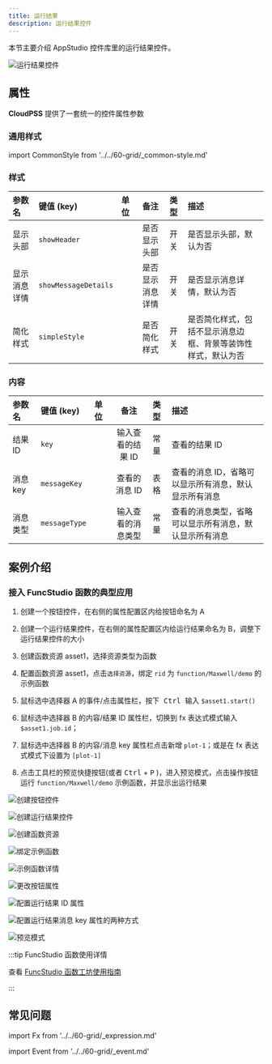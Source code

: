 ```yaml
---
title: 运行结果
description: 运行结果控件
---
```


本节主要介绍 AppStudio 控件库里的运行结果控件。

![运行结果控件](output-viewer-control.png "运行结果控件")


## 属性

**CloudPSS** 提供了一套统一的控件属性参数

### 通用样式

import CommonStyle from '../../60-grid/_common-style.md'

<CommonStyle />

### 样式

| 参数名 | 键值 (key) | 单位 | 备注 | 类型 | 描述 |
| :--- | :--- | :--- | :--: | :--- | :--- |
| 显示头部 | `showHeader` |  | 是否显示头部 | 开关 | 是否显示头部，默认为否 |
| 显示消息详情 | `showMessageDetails` |  | 是否显示消息详情 | 开关 | 是否显示消息详情，默认为否 |
| 简化样式 | `simpleStyle` |  | 是否简化样式 | 开关 | 是否简化样式，包括不显示消息边框、背景等装饰性样式，默认为否 |


### 内容

| 参数名 | 键值 (key) | 单位 | 备注 | 类型 | 描述 |
| :--- | :--- | :--- | :--: | :--- | :--- |
| 结果 ID | `key` |  | 输入查看的结果 ID | 常量 | 查看的结果 ID  |
| 消息 key | `messageKey` |  | 查看的消息 ID | 表格 | 查看的消息 ID，省略可以显示所有消息，默认显示所有消息  |
| 消息类型 | `messageType` |  | 输入查看的消息类型 | 常量 | 查看的消息类型，省略可以显示所有消息，默认显示所有消息  |

## 案例介绍

### 接入 FuncStudio 函数的典型应用

1. 创建一个按钮控件，在右侧的属性配置区内给按钮命名为 A

2. 创建一个运行结果控件，在右侧的属性配置区内给运行结果命名为 B，调整下运行结果控件的大小

3. 创建函数资源 asset1，选择资源类型为函数

4. 配置函数资源 asset1，点击`选择资源`，绑定 `rid` 为 `function/Maxwell/demo` 的示例函数

5. 鼠标选中选择器 A 的事件/点击属性栏，按下<kbd> Ctrl </kbd> 输入 `$asset1.start()`

6. 鼠标选中选择器 B 的内容/结果 ID 属性栏，切换到 fx 表达式模式输入 `$asset1.job.id`；

7. 鼠标选中选择器 B 的内容/消息 key 属性栏点击新增 `plot-1`；或是在 fx  表达式模式下设置为 `[plot-1]`

8. 点击工具栏的预览快捷按钮(或者 <kbd>Ctrl</kbd> + <kbd>P</kbd> )，进入预览模式，点击操作按钮运行 `function/Maxwell/demo` 示例函数，并显示出运行结果

![创建按钮控件](create-button-control.png "创建按钮控件")

![创建运行结果控件](create-output-viewer-control.png "创建运行结果控件")

![创建函数资源](create-function-resource.png "创建函数资源")

![绑定示例函数](bind-example-function.png "绑定示例函数")

![示例函数详情](example-function-details.png "示例函数详情")

![更改按钮属性](change-button-attributes.png "更改按钮属性")

![配置运行结果 ID 属性](config-output-viewer-control-id.png "配置运行结果 ID 属性")

![配置运行结果消息 key 属性的两种方式](config-output-viewer-control-key.png "配置运行结果消息 key 属性的两种方式")

![预览模式](preview-mode.png "预览模式")



:::tip FuncStudio 函数使用详情

查看 [FuncStudio 函数工坊使用指南](../../../../30-funcstudio/10-user-guide/index.md)

:::


## 常见问题



import Fx from '../../60-grid/_expression.md'

<Fx />



import Event from '../../60-grid/_event.md'

<Event />

